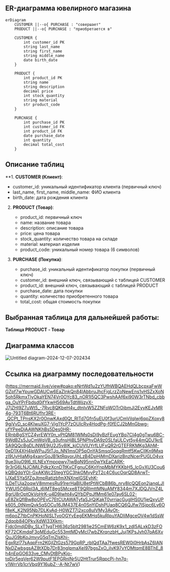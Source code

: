 ## ER-диаграмма ювелирного магазина

```mermaid
erDiagram
    CUSTOMER ||--o{ PURCHASE : "совершает"
    PRODUCT ||--o{ PURCHASE : "приобретается в"

    CUSTOMER {
        int customer_id PK
        string last_name
        string first_name
        string middle_name
        date birth_date
    }

    PRODUCT {
        int product_id PK
        string name
        string description
        decimal price
        int stock_quantity
        string material
        str product_code
    }

    PURCHASE {
        int purchase_id PK
        int customer_id FK
        int product_id FK
        date purchase_date
        int quantity
        decimal total_cost
    }
```

## Описание таблиц

**1. **CUSTOMER (Клиент)**:
   - customer_id: уникальный идентификатор клиента (первичный ключ)
   - last_name, first_name, middle_name: ФИО клиента
   - birth_date: дата рождения клиента

2. **PRODUCT (Товар)**:
   - product_id: первичный ключ
   - name: название товара
   - description: описание товара
   - price: цена товара
   - stock_quantity: количество товара на складе
   - material: материал изделия
   - product_code: уникальный номер товара (6 символов)

3. **PURCHASE (Покупка)**:
   - purchase_id: уникальный идентификатор покупки (первичный ключ)
   - customer_id: внешний ключ, связывающий с таблицей CUSTOMER
   - product_id: внешний ключ, связывающий с таблицей PRODUCT
   - purchase_date: дата покупки
   - quantity: количество приобретенного товара
   - total_cost: общая стоимость покупки

## Выбранная таблица для дальнейшей работы:
**Таблица PRODUCT - Товар**

## Диаграмма классов
![Untitled diagram-2024-12-07-202434](https://github.com/user-attachments/assets/f77930f5-d067-465f-867f-a4631903ea40)

## Ссылка на диаграмму последовательности
(https://mermaid.live/view#pako:eNrtWd1u2zYUfhWBQAEHdQLbcpxaFwWGZpf7wYpuwGDAUCw6EaZInkQn84IAbbruJhcFigLrzZoNewEns1vHSZxXoN5oh5RkmxTlyOkaYEN74Vr0OYc83_nOR1I5QC3PwshAAf6xi90W3rTNbd_cbbga_OuYPrFbdsd0ifYkwH569AvTdtWjjzyX-J7jZHl9Z7uWt5_-7Rvc8QKbeH4v_dtnlvW5ZZNFoWOTrOibmJi2EyyKEJvMR4g-793T6Bt6RUfhr3RE-_QCPt_TPnsKX2r0OnwKAxd0Qt_RITd7Gfn5uEU0f3urUCmVilqlwj6qpZXoxy89gjVvD_sc4KIwuXG7-Vig1YcP7zOUIcRv4HodPg-f0fECJ2bMnGbwg-ufYPeeDiAAWNKhBs5Des0HR-ERnbBgSYCZ4yrEWY0n_yPtQM81WMs0sDi9yBzFEugYBq7CI4g0gTwu6BC-9WdBZs5JuCmWqVB_g3ufnsHjBL5PNPhvDA9z0SLfaULCyt5y44mQDJ1krESA9QQcBgDLiNWE9jU2J5v8lK_kjCUVlUYrfLUFxQR2rGTEFRKMKg3AhM-0eD1X4XH4IpWPuJ5tTJo_NN1msOP5pOnYASmsqGoqgRmtf5KwClIKn9MxqzI9UyHIaMlg4xanrGoJB1ktRqyorJjhLzB4DpHjMmDXarizBnzNcerPUGLO4vx9ue3ijuO9l6_tlLNExYmpopwy7jwBqN95nn0wYkEaCARK-9r3rG6LNJCiMjLPdkzXcnDTtKxCFgnuC6KnYnpMbMYKKbH5_lcGvXU3Cou6kQBQdqYOl-GxAKWc2StegYGC3hkOMvyPzT2c4C6ucOqrQD8ArwT-lJXaE5YaSfZgJtmpRatizbfmXNXnelGSEyhK-ILDeTUja2oqwV8mmesRu91rerHaBIU8etPtWCbB86b_nry8lcQQEon2janqLJIYWUl5C6Rpl3A_i6lMT8egSMcxe8T9QRImttMNuAMY8344m7XJDQJVnZ4L8grU8rOptOkVoHrK-u4D9Iwht4yQYbDPpJfMm61e07ay6SL02-uE8ZkQfIBw8pOPEvC7EtCUtAWATyfaSJrQiKakT0vrriacGuglHS0U1jeQxyUPk605_0tNjmQvk5qSOCu16JM437E4n0SnYiDshPUaq8CQ6QJfw7lSjpc6Ly6Of8eK_K2N95Nb7DLKvAd-H0WZT7i2xco8uIVMy3AvOt-m6poZ7tbCnPKHoNISLTvoOGYvEegEKMHq5kuRIpuYADIiMgceOV4w1dSsWZdqob84OPkvXdWl33Xkm-Fjdc0mdjDBy_SLxT1yqTHI636z5blt2981ie25CmEW6zK9x1_zdI5ALxkD3zFOKF72CKmdqF3oMEduGc553mtMDyMcl7wbZKrqnzbH_Juj1KPsJvh07oA6XvQuJG9bKoJmvvG5qTmZlsKhi-EgxRzl77sAqpFrn2KGjIZtGzs579GpRP_rbIQdTAa7fwesREW0i0HrbAsZ6IANNxDZwbsgsAZ8tXDb7Dr83ngIpmaXeI97bgsZxO_iIvK97vYOMtqmE8BThE_8h4nEpGO633ve_CMyDtBPyKjo-tqDir5eqVer62W9putF1EPGRnlNr5U2HtTrur5RqpcPi-hn7q-v1WrrVb1crVbq9Y16ubZ--A-Nt7wV)







